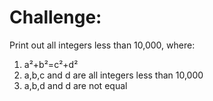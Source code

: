 # Challenge:

Print out all integers less than 10,000, where:

1. a²+b²=c²+d²
2. a,b,c and d are all integers less than 10,000
3. a,b,d and d are not equal